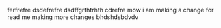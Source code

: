 ferfrefre
dsdefrefre
dsdffgrthtrhth
cdrefre
mow i am making a change for read me 
making more changes
bhdshdsbdvdv